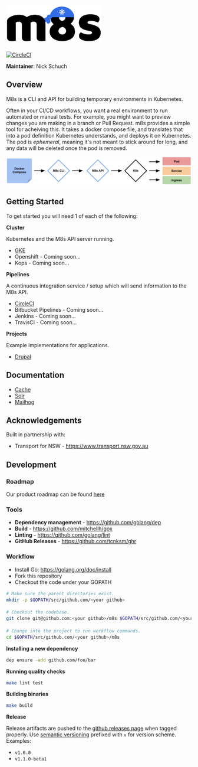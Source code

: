 ![M8s](/logo/small.png "Logo")
=========================

[![CircleCI](https://circleci.com/gh/previousnext/m8s.svg?style=svg&circle-token=cd74c538bea3d8ae9d0de9b008fedf35b7f00ad8)](https://circleci.com/gh/previousnext/m8s)

**Maintainer**: Nick Schuch

## Overview

M8s is a CLI and API for building temporary environments in Kubernetes.

Often in your CI/CD workflows, you want a real environment to run automated or manual tests. For example, you might want to preview changes you are making in a branch or Pull Request. m8s provides a simple tool for acheiving this. It takes a docker compose file, and translates that into a pod definition Kubernetes understands, and deploys it on Kubernetes. The pod is _ephemeral_, meaning it's not meant to stick around for long, and any data will be deleted once the pod is removed.

![Diagram](/docs/diagram.png "Diagram")

## Getting Started

To get started you will need 1 of each of the following:

**Cluster**

Kubernetes and the M8s API server running.

* [GKE](/docs/cluster/gcp/gcp.md)
* Openshift - Coming soon...
* Kops - Coming soon...

**Pipelines**

A continuous integration service / setup which will send information to the M8s API.

* [CircleCI](/docs/pipeline/circleci/circleci.md)
* Bitbucket Pipelines - Coming soon...
* Jenkins - Coming soon...
* TravisCI - Coming soon...

**Projects**

Example implementations for applications.

* [Drupal](/docs/projects/drupal/drupal.md)

## Documentation

* [Cache](/docs/cache.md)
* [Solr](/docs/solr.md)
* [Mailhog](/docs/mailhog.md)

## Acknowledgements

Built in partnership with:

* Transport for NSW - https://www.transport.nsw.gov.au

## Development

### Roadmap

Our product roadmap can be found [here](/issues)

### Tools

* **Dependency management** - https://github.com/golang/dep
* **Build** - https://github.com/mitchellh/gox
* **Linting** - https://github.com/golang/lint
* **GitHub Releases** - https://github.com/tcnksm/ghr

### Workflow

* Install Go: https://golang.org/doc/install
* Fork this repository
* Checkout the code under your GOPATH

```bash
# Make sure the parent directories exist.
mkdir -p $GOPATH/src/github.com/<your github>

# Checkout the codebase.
git clone git@github.com:<your github>/m8s $GOPATH/src/github.com/<your github>/m8s

# Change into the project to run workflow commands.
cd $GOPATH/src/github.com/<your github>/m8s
```

**Installing a new dependency**

```bash
dep ensure -add github.com/foo/bar
```

**Running quality checks**

```bash
make lint test
```

**Building binaries**

```bash
make build
```

**Release**

Release artifacts are pushed to the [github releases page](https://github.com/previousnext/m8s/releases) when tagged
properly. Use [semantic versioning](http://semver.org/) prefixed with `v` for version scheme. Examples:

- `v1.0.0`
- `v1.1.0-beta1`
